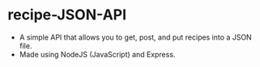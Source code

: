 # recipe-JSON-API

- A simple API that allows you to get, post, and put recipes into a JSON file.
- Made using NodeJS (JavaScript) and Express.
